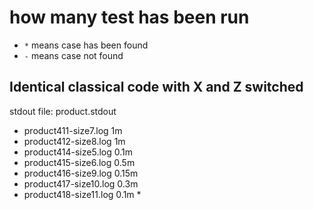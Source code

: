 # how many test has been run
- `*` means case has been found
- `-` means case not found



## Identical classical code with X and Z switched
stdout file: product.stdout
- product411-size7.log 1m
- product412-size8.log 1m
- product414-size5.log 0.1m
- product415-size6.log 0.5m
- product416-size9.log 0.15m
- product417-size10.log 0.3m
- product418-size11.log 0.1m *

